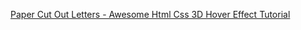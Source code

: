 [Paper Cut Out Letters - Awesome Html Css 3D Hover Effect Tutorial](https://www.youtube.com/watch?v=Sdmi-w-YsrY)